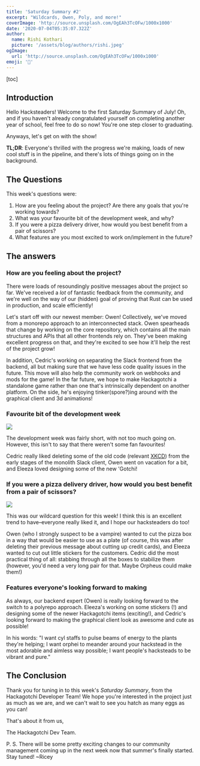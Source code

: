```yaml
---
title: 'Saturday Summary #2'
excerpt: "Wildcards, Owen, Poly, and more!"
coverImage: 'http://source.unsplash.com/OgEAh3TcOFw/1000x1000'
date: '2020-07-04T05:35:07.322Z'
author:
  name: Rishi Kothari
  picture: '/assets/blog/authors/rishi.jpeg'
ogImage:
  url: 'http://source.unsplash.com/OgEAh3TcOFw/1000x1000'
emoji: '🎨'
---
```


[toc]

## Introduction
Hello Hacksteaders! Welcome to the first Saturday Summary of July! Oh, and if you haven't already congratulated yourself on completing another year of school, feel free to do so now! You're one step closer to graduating.

Anyways, let's get on with the show!

**TL;DR**: Everyone's thrilled with the progress we're making, loads of new cool stuff is in the pipeline, and there's lots of things going on in the background.

## The Questions

This week's questions were:
1. How are you feeling about the project? Are there any goals that you're working towards?
2. What was your favourite bit of the development week, and why?
3. If you were a pizza delivery driver, how would you best benefit from a pair of scissors?
4. What features are you most excited to work on/implement in the future?

## The answers

### How are you feeling about the project?

There were loads of resoundingly positive messages about the project so far. We've received a *lot* of fantastic feedback from the community, and we're well on the way of our (hidden) goal of proving that Rust can be used in production, and scale efficiently!

Let's start off with our newest member: Owen! Collectively, we've moved from a monorepo approach to an interconnected stack. Owen spearheads that change by working on the core repository, which contains all the main structures and APIs that all other frontends rely on. They've been making excellent progress on that, and they're excited to see how it'll help the rest of the project grow!

In addition, Cedric's working on separating the Slack frontend from the backend, all but making sure that we have less code quality issues in the future. This move will also help the community work on webhooks and mods for the game! In the far future, we hope to make Hackagotchi a standalone game rather than one that's intrinsically dependent on another platform. On the side, he's enjoying tinker(spore?)ing around with the graphical client and 3d animations!

### Favourite bit of the development week

![](https://images.unsplash.com/photo-1574790398664-0cb03682ed1c?ixlib=rb-1.2.1&ixid=eyJhcHBfaWQiOjEyMDd9&auto=format&fit=crop&w=2551&q=80)

The development week was fairly short, with not too much going on. However, this isn't to say that there weren't some fan favourites!

Cedric really liked deleting some of the old code (relevant [XKCD](https://xkcd.com/844/)) from the early stages of the monolith Slack client, Owen went on vacation for a bit, and Eleeza loved designing some of the new 'Gotchi!

### If you were a pizza delivery driver, how would you best benefit from a pair of scissors?

![](https://images.unsplash.com/photo-1565299624946-b28f40a0ae38?ixlib=rb-1.2.1&ixid=eyJhcHBfaWQiOjEyMDd9&auto=format&fit=crop&w=1314&q=80)

This was our wildcard question for this week! I think this is an excellent trend to have–everyone really liked it, and I hope our hacksteaders do too!

Owen (who I strongly suspect to be a vampire) wanted to cut the pizza box in a way that would be easier to use as a plate (of course, this was after deleting their previous message about cutting up credit cards), and Eleeza wanted to cut out little stickers for the customers. Cedric did the most practical thing of all: stabbing through all the boxes to stabilize them (however, you'd need a very long pair for that. Maybe Orpheus could make them!)

### Features everyone's looking forward to making

As always, our backend expert (Owen) is really looking forward to the switch to a polyrepo approach. Eleeza's working on some stickers (!) and designing some of the newer Hackagotchi items (exciting!), and Cedric's looking forward to making the graphical client look as awesome and cute as possible! 

In his words: "I want cyl staffs to pulse beams of energy to the plants they're helping; I want orphei to meander around your hackstead in the most adorable and aimless way possible; I want people's hacksteads to be vibrant and pure."

## The Conclusion

Thank you for tuning in to this week's *Saturday Summary*, from the Hackagotchi Developer Team! We hope you're interested in the project just as much as we are, and we can't wait to see you hatch as many eggs as you can!

That's about it from us,

The Hackagotchi Dev Team.

P. S. There will be some pretty exciting changes to our community management coming up in the next week now that summer's finally started. Stay tuned! ~Ricey